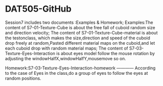 # DAT505-GitHub

Session7 includes two documents :Examples & Homework;
Examples:The content of S7-01-Texture-Cube is about the free fall of cuboid random size and direction velocity;
         The content of S7-01-Texture-Cube-material is about the testonclass, which makes the size,direction and speed of the cuboid drop freely at random,Pasted different material maps on the cuboid,and let each cuboid drop with random material maps;
         The content of S7-03-Texture-Eyes-Interaction is about eyes model follow the mouse rotation by adjusting the windowHalfX,windowHalfY,mousemove so on.

Homework:S7-03-Texture-Eyes-Interaction-homework ———— According to the case of Eyes in the class,do a group of eyes to follow the eyes at random positions.
